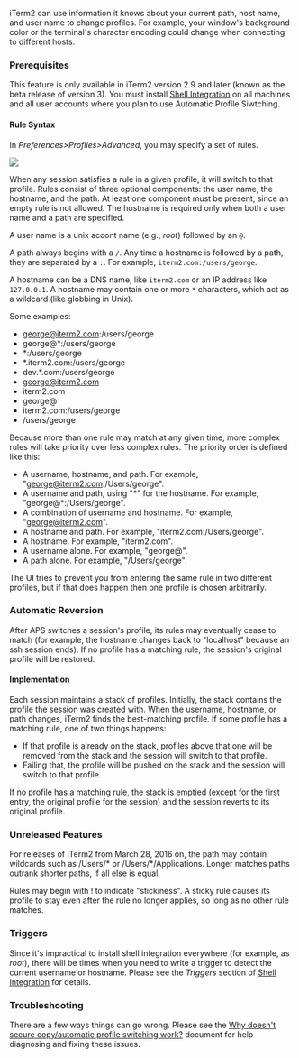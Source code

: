 iTerm2 can use information it knows about your current path, host name, and user name to change profiles. For example, your window's background color or the terminal's character encoding could change when connecting to different hosts.

### Prerequisites
This feature is only available in iTerm2 version 2.9 and later (known as the beta release of version 3). You must install <a href="/shell_integration.html">Shell Integration</a> on all machines and all user accounts where you plan to use Automatic Profile Siwtching.

#### Rule Syntax
In *Preferences&gt;Profiles&gt;Advanced*, you may specify a set of rules.

<img src="/images/AutomaticProfileSwitching.png">

When any session satisfies a rule in a given profile, it will switch to that profile. Rules consist of three optional components: the user name, the hostname, and the path. At least one component must be present, since an empty rule is not allowed. The hostname is required only when both a user name and a path are specified.

A user name is a unix accont name (e.g., *root*) followed by an `@`.

A path always begins with a `/`. Any time a hostname is followed by a path, they are separated by a `:`. For example, `iterm2.com:/users/george`.

A hostname can be a DNS name, like `iterm2.com` or an IP address like `127.0.0.1`. A hostname may contain one or more `*` characters, which act as a wildcard (like globbing in Unix).

Some examples:

  * george@iterm2.com:/users/george
  * george@*:/users/george
  * *:/users/george
  * *.iterm2.com:/users/george
  * dev.*.com:/users/george
  * george@iterm2.com
  * iterm2.com
  * george@
  * iterm2.com:/users/george
  * /users/george

Because more than one rule may match at any given time, more complex rules will take priority over less complex rules. The priority order is defined like this:

  * A username, hostname, and path. For example, "george@iterm2.com:/Users/george".
  * A username and path, using "\*" for the hostname. For example, "george@\*:/Users/george".
  * A combination of username and hostname. For example, "george@iterm2.com".
  * A hostname and path. For example, "iterm2.com:/Users/george".
  * A hostname. For example, "iterm2.com".
  * A username alone. For example, "george@".
  * A path alone. For example, "/Users/george".

The UI tries to prevent you from entering the same rule in two different profiles, but if that does happen then one profile is chosen arbitrarily.

### Automatic Reversion

After APS switches a session's profile, its rules may eventually cease to match (for example, the hostname changes back to "localhost" because an ssh session ends). If no profile has a matching rule, the session's original profile will be restored.

#### Implementation

Each session maintains a stack of profiles. Initially, the stack contains the profile the session was created with. When the username, hostname, or path changes, iTerm2 finds the best-matching profile. If some profile has a matching rule, one of two things happens:

  * If that profile is already on the stack, profiles above that one will be removed from the stack and the session will switch to that profile.
  * Failing that, the profile will be pushed on the stack and the session will switch to that profile.

If no profile has a matching rule, the stack is emptied (except for the first entry, the original profile for the session) and the session reverts to its original profile.

### Unreleased Features

For releases of iTerm2 from March 28, 2016 on, the path may contain wildcards such as /Users/\* or /Users/\*/Applications. Longer matches paths outrank shorter paths, if all else is equal.

Rules may begin with ! to indicate "stickiness". A sticky rule causes its profile to stay even after the rule no longer applies, so long as no other rule matches.

### Triggers

Since it's impractical to install shell integration everywhere (for example, as *root*), there will be times when you need to write a trigger to detect the current username or hostname. Please see the *Triggers* section of <a href="/shell_integration.html">Shell Integration</a> for details.

### Troubleshooting

There are a few ways things can go wrong. Please see the <a href="https://gitlab.com/gnachman/iterm2/wikis/scp-not-connecting">Why doesn't secure copy/automatic profile switching work?</a> document for help diagnosing and fixing these issues.


